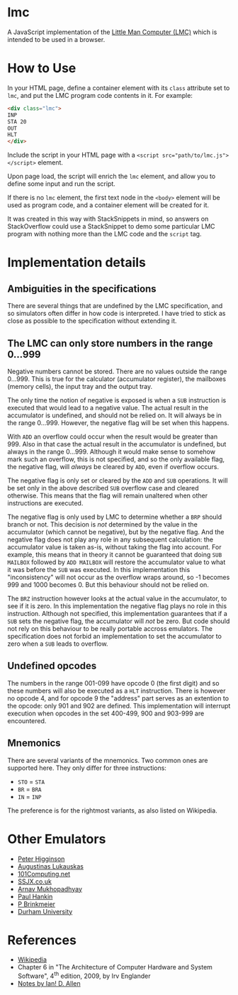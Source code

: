 # lmc

A JavaScript implementation of the [Little Man Computer (LMC)](https://en.wikipedia.org/wiki/Little_man_computer) which is intended to be used in a browser.

# How to Use

In your HTML page, define a container element with its `class` attribute set to `lmc`, and put the LMC program code contents in it. For example:

```html
<div class="lmc">
INP
STA 20
OUT
HLT 
</div>
```

Include the script in your HTML page with a `<script src="path/to/lmc.js"></script>` element.

Upon page load, the script will enrich the `lmc` element, and allow you to define some input and run the script.

If there is no `lmc` element, the first text node in the `<body>` element will be used as program code, and a container element will be created for it.

It was created in this way with StackSnippets in mind, so answers on StackOverflow could use a StackSnippet to demo some particular LMC program with nothing more than the LMC code and the `script` tag.

# Implementation details

## Ambiguities in the specifications

There are several things that are undefined by the LMC specification, and so simulators often differ in how code is interpreted. I have tried to stick as close as possible to the specification without extending it.

## The LMC can only store numbers in the range 0...999

Negative numbers cannot be stored. There are no values outside the range 0...999. This is true for the calculator (accumulator register), the mailboxes (memory cells), the input tray and the output tray.

The only time the notion of negative is exposed is when a `SUB` instruction is executed that would lead to a negative value. The actual result in the accumulator is undefined, and should not be relied on. It will always be in the range 0...999. However, the negative flag will be set when this happens.

With `ADD` an overflow could occur when the result would be greater than 999. Also in that case the actual result in the accumulator is undefined, but always in the range 0...999. 
Although it would make sense to somehow mark such an overflow, this is not specified, and so the only available flag, the negative flag, will *always* be cleared by `ADD`, even if overflow occurs.

The negative flag is only set or cleared by the `ADD` and `SUB` operations. It will be set only in the above described `SUB` overflow case and cleared otherwise. This means that the flag will remain unaltered when other instructions are executed.

The negative flag is only used by LMC to determine whether a `BRP` should branch or not. This decision is *not* determined by the value in the accumulator (which cannot be negative), but by the negative flag. And the negative flag does not play any role in any subsequent calculation: the accumulator value is taken as-is, without taking the flag into account. For example, this means that in theory it cannot be guaranteed that doing `SUB MAILBOX` followed by `ADD MAILBOX` will restore the accumulator value to what it was before the `SUB` was executed. In this implementation this "inconsistency" will not occur as the overflow wraps around, so -1 becomes 999 and 1000 becomes 0. But this behaviour should not be relied on.

The `BRZ` instruction however looks at the actual value in the accumulator, to see if it is zero. In this implementation the negative flag plays no role in this instruction. Although not specified, this implementation guarantees that if a `SUB` sets the negative flag, the accumulator will *not* be zero. But code should not rely on this behaviour to be really portable accross emulators. The specification does not forbid an implementation to set the accumulator to zero when a `SUB` leads to overflow.

## Undefined opcodes

The numbers in the range 001-099 have opcode 0 (the first digit) and so these numbers will also be executed as a `HLT` instruction.
There is however no opcode 4, and for opcode 9 the "address" part serves as an extention to the opcode: only 901 and 902 are defined. This implementation will interrupt execution when opcodes in the set 400-499, 900 and 903-999 are encountered.

## Mnemonics

There are several variants of the mnemonics. Two common ones are supported here. They only differ for three instructions:

* `STO` = `STA`
* `BR` = `BRA`
* `IN` = `INP`

The preference is for the rightmost variants, as also listed on Wikipedia.

# Other Emulators

* [Peter Higginson](https://peterhigginson.co.uk/lmc/)
* [Augustinas Lukauskas](https://code.sololearn.com/WOAExzP2u2yc/#html)
* [101Computing.net](https://www.101computing.net/LMC/)
* [SSJX.co.uk](http://ssjx.co.uk/games/educational/lmc.php)
* [Arnav Mukhopadhyay](https://sourceforge.net/projects/lmce/)
* [Paul Hankin](https://blog.paulhankin.net/lmc/lmc.html)
* [P Brinkmeier](https://github.com/pbrinkmeier/lmc-emulator)
* [Durham University](https://community.dur.ac.uk/m.j.r.bordewich/LMC.html)

# References

* [Wikipedia](https://en.wikipedia.org/wiki/Little_man_computer)
* Chapter 6 in "The Architecture of Computer Hardware and System Software", 4<sup>th</sup> edition, 2009, by Irv Englander
* [Notes by Ian! D. Allen](http://teaching.idallen.com/dat2343/01f/notes/lmc_lights.htm)
